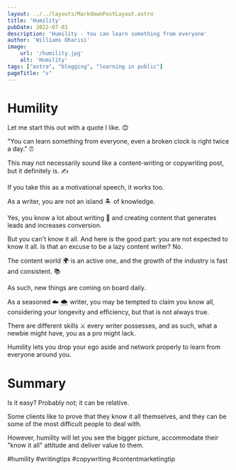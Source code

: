 ```yaml
---
layout: ../../layouts/MarkdownPostLayout.astro
title: 'Humility'
pubDate: 2022-07-01
description: 'Humility - You can learn something from everyone'
author: 'Williams Oharisi'
image:
    url: '/humility.jpg'
    alt: 'Humility'
tags: ["astro", "blogging", "learning in public"]
pageTitle: "s"
---
```


# Humility

Let me start this out with a quote I like. 😊

"You can learn something from everyone, even a broken clock is right twice a day." ⏰

This may not necessarily sound like a content-writing or copywriting post, but it definitely is. ✍️

If you take this as a motivational speech, it works too.

As a writer, you are not an island 🏝️ of knowledge.

Yes, you know a lot about writing 📖 and creating content that generates leads and increases conversion.

But you can't know it all. And here is the good part: you are not expected to know it all. Is that an excuse to be a lazy content writer? No. 

The content world 🌍 is an active one, and the growth of the industry is fast and consistent. 📚

 As such, new things are coming on board daily.

As a seasoned ☁️ 🌨️ writer, you may be tempted to claim you know all, considering your longevity and efficiency, but that is not always true.

There are different skills ⚔️ every writer possesses, and as such, what a newbie might have, you as a pro might lack. 

Humility lets you drop your ego aside and network properly to learn from everyone around you.

# Summary

Is it easy? Probably not; it can be relative.

Some clients like to prove that they know it all themselves, and they can be some of the most difficult people to deal with. 

However, humility will let you see the bigger picture, accommodate their "know it all" attitude and deliver value to them.

#humility #writingtips #copywriting #contentmarketingtip
